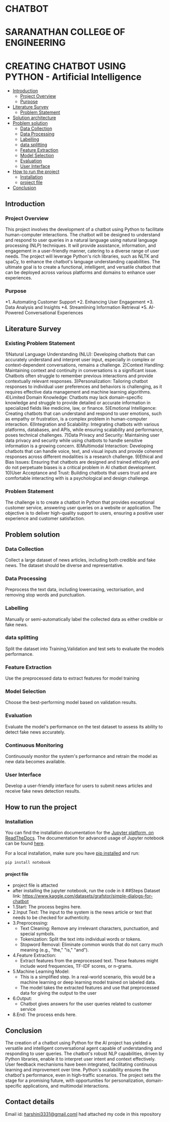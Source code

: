 # CHATBOT 
# SARANATHAN COLLEGE OF ENGINEERING 
# CREATING CHATBOT USING PYTHON -  Artificial Intelligence

- [Introduction](#introduction)
  - [Project Overview](#project-overview)
  - [Purpose](#purpose)
- [Literature Survey](#literature-survey)
  - [Problem Statement](#problem-statement)
- [Solution architecture](#solution-architecture)
- [Problem solution](#problem-solution)
  - [Data Collection](#data-collection)
  - [Data Processing](#data-processing)
  - [Labelling](#labelling)
  - [data splitting](#data-splitting)
  - [Feature Extraction](#feature-extraction)
  - [Model Selection](#model-selection)
  - [Evaluation](#evaluation)
  - [User Interface](#user-interface)
- [How to run the project](#how-to-run-the-project)
  - [Installation](#installation)
  - [project file](#project-file)
- [Conclusion](#conclusion)


## Introduction

### Project Overview

This project involves the development of a chatbot using Python to facilitate human-computer interactions. The chatbot will be designed to understand and respond to user queries in a natural language using natural language processing (NLP) techniques. It will provide assistance, information, and engagement in a user-friendly manner, catering to a diverse range of user needs. The project will leverage Python's rich libraries, such as NLTK and spaCy, to enhance the chatbot's language understanding capabilities. The ultimate goal is to create a functional, intelligent, and versatile chatbot that can be deployed across various platforms and domains to enhance user experiences.

### Purpose

*1. Automating Customer Support 
*2. Enhancing User Engagement 
*3. Data Analysis and Insights 
*4. Streamlining Information Retrieval 
*5. AI-Powered Conversational Experiences

## Literature Survey
### Existing Problem Statement 

1)Natural Language Understanding (NLU): Developing chatbots that can accurately understand and interpret user input, especially in complex or context-dependent conversations, remains a challenge.
2)Context Handling: Maintaining context and continuity in conversations is a significant issue. Chatbots often struggle to remember previous interactions and provide contextually relevant responses.
3)Personalization: Tailoring chatbot responses to individual user preferences and behaviors is challenging, as it requires effective data management and machine learning algorithms.
4)Limited Domain Knowledge: Chatbots may lack domain-specific knowledge and struggle to provide detailed or accurate information in specialized fields like medicine, law, or finance.
5)Emotional Intelligence: Creating chatbots that can understand and respond to user emotions, such as empathy or frustration, is a complex problem in human-computer interaction.
6)Integration and Scalability: Integrating chatbots with various platforms, databases, and APIs, while ensuring scalability and performance, poses technical challenges.
7)Data Privacy and Security: Maintaining user data privacy and security while using chatbots to handle sensitive information is a growing concern.
8)Multimodal Interaction: Developing chatbots that can handle voice, text, and visual inputs and provide coherent responses across different modalities is a research challenge.
9)Ethical and Bias Issues: Ensuring that chatbots are designed and trained ethically and do not perpetuate biases is a critical problem in AI chatbot development.
10)User Acceptance and Trust: Building chatbots that users trust and are comfortable interacting with is a psychological and design challenge.

### Problem Statement

The challenge is to create a chatbot in Python that provides exceptional customer service, answering user queries on a website or application. The objective is to deliver high-quality support to users, ensuring a positive user experience and customer satisfaction.

## Problem solution

### Data Collection

Collect a large dataset of news articles, including both credible and fake news. The dataset should be diverse and representative.

### Data Processing

Preprocess the text data, including lowercasing, vectorisation, and removing stop words and punctuation.

### Labelling

Manually or semi-automatically label the collected data as either credible or fake news.

### data splitting

Split the dataset into Training,Validation and test sets to evaluate the models performance.

### Feature Extraction

 Use the preprocessed data to extract features for model training
 
### Model Selection

Choose the best-performing model based on validation results.

### Evaluation

  Evaluate the model's performance on the test dataset to assess its ability to detect fake news accurately.
  
### Continuous Monitoring

  Continuously monitor the system's performance and retrain the model as new data becomes available.
  
### User Interface

Develop a user-friendly interface for users to submit news articles and receive fake news detection results.

## How to run the project

### Installation

You can find the installation documentation for the
[Jupyter platform, on ReadTheDocs](https://jupyter.readthedocs.io/en/latest/install.html).
The documentation for advanced usage of Jupyter notebook can be found
[here](https://jupyter-notebook.readthedocs.io/en/latest/).

For a local installation, make sure you have
[pip installed](https://pip.readthedocs.io/en/stable/installing/) and run:

```bash
pip install notebook
```
#### project file
* project file is attacted 
* after installing the jupyter notebook, run the code in it
##Steps
Dataset link: https://www.kaggle.com/datasets/grafstor/simple-dialogs-for-chatbot
* 1.Start: The process begins here.
* 2.Input Text: The input to the system is the news article or text that needs to be checked for authenticity.
* 3.Preprocessing:
   * Text Cleaning: Remove any irrelevant characters, punctuation, and special symbols.
   * Tokenization: Split the text into individual words or tokens.
   * Stopword Removal: Eliminate common words that do not carry much meaning (e.g., "the," "is," "and").
* 4.Feature Extraction:
   * Extract features from the preprocessed text. These features might include word frequencies, TF-IDF scores, or n-grams.
* 5.Machine Learning Model:
  * This is a simplified step. In a real-world scenario, this would be a machine learning or deep learning model trained on labeled data.
  * The model takes the extracted features and use that preprocessed data for giving the output to the user 
* 6.Output:
  * Chatbot gives answers for the user queries related to customer service 
* 8.End: The process ends here.


## Conclusion

The creation of a chatbot using Python for the AI project has yielded a versatile and intelligent conversational agent capable of understanding and responding to user queries. The chatbot's robust NLP capabilities, driven by Python libraries, enable it to interpret user intent and context effectively. User feedback mechanisms have been integrated, facilitating continuous learning and improvement over time. Python's scalability ensures the chatbot's performance, even in high-traffic scenarios. The project sets the stage for a promising future, with opportunities for personalization, domain-specific applications, and multimodal interactions.

## Contact details
Email id: harshini3331@gmail.comI had attached my code in this repository 

